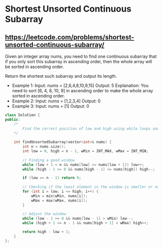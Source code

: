 # Shortest Unsorted Continuous Subarray
## https://leetcode.com/problems/shortest-unsorted-continuous-subarray/

Given an integer array nums, you need to find one continuous subarray that if you only sort this subarray in ascending order, then the whole array will be sorted in ascending order.

Return the shortest such subarray and output its length.
- Example 1:
Input: nums = [2,6,4,8,10,9,15]
Output: 5
Explanation: You need to sort [6, 4, 8, 10, 9] in ascending order to make the whole array sorted in ascending order.
- Example 2:
Input: nums = [1,2,3,4]
Output: 0
- Example 3:
Input: nums = [1]
Output: 0

```cpp
class Solution {
public:
    /*
        Find the correct position of low and high using while loops and some condition then adjust for the edge case
    */
    
    int findUnsortedSubarray(vector<int>& nums) {
        int n = nums.size();
        int low = 0, high = n - 1, wMin = INT_MAX, wMax = INT_MIN;
        
        // Finding a good window
        while (low + 1 < n && nums[low] <= nums[low + 1]) low++;
        while (high - 1 >= 0 && nums[high - 1] <= nums[high]) high--;

        if (low == n - 1) return 0;
        
        // Checking if the least element in the window is smaller or not from the last element of starting and vice versa
        for (int i = low; i <= high; i++) {
            wMin = min(wMin, nums[i]);
            wMax = max(wMax, nums[i]);
        }
        
        // Adjust the window
        while (low - 1 >= 0 && nums[low - 1] > wMin) low--;
        while (high + 1 <= n - 1 && nums[high + 1] < wMax) high++;

        return high - low + 1;
    }
};
```